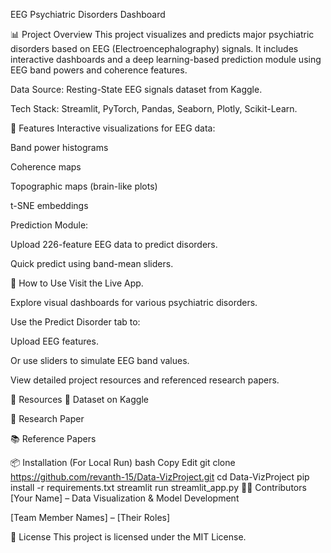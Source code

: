 EEG Psychiatric Disorders Dashboard

📊 Project Overview
This project visualizes and predicts major psychiatric disorders based on EEG (Electroencephalography) signals. It includes interactive dashboards and a deep learning-based prediction module using EEG band powers and coherence features.

Data Source: Resting-State EEG signals dataset from Kaggle.

Tech Stack: Streamlit, PyTorch, Pandas, Seaborn, Plotly, Scikit-Learn.

🚀 Features
Interactive visualizations for EEG data:

Band power histograms

Coherence maps

Topographic maps (brain-like plots)

t-SNE embeddings

Prediction Module:

Upload 226-feature EEG data to predict disorders.

Quick predict using band-mean sliders.

🎯 How to Use
Visit the Live App.

Explore visual dashboards for various psychiatric disorders.

Use the Predict Disorder tab to:

Upload EEG features.

Or use sliders to simulate EEG band values.

View detailed project resources and referenced research papers.

🔗 Resources
📂 Dataset on Kaggle

📄 Research Paper

📚 Reference Papers

📦 Installation (For Local Run)
bash
Copy
Edit
git clone https://github.com/revanth-15/Data-VizProject.git
cd Data-VizProject
pip install -r requirements.txt
streamlit run streamlit_app.py
👨‍💻 Contributors
[Your Name] – Data Visualization & Model Development

[Team Member Names] – [Their Roles]

📝 License
This project is licensed under the MIT License.
